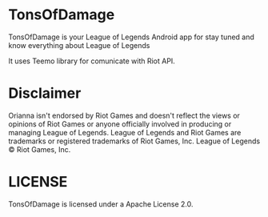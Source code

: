 # TonsOfDamage
TonsOfDamage is your League of Legends Android app for stay tuned and know everything about League of Legends

It uses Teemo library for comunicate with Riot API.
 
# Disclaimer
Orianna isn't endorsed by Riot Games and doesn't reflect the views or opinions of Riot Games or anyone officially involved in producing or managing League of Legends. League of Legends and Riot Games are trademarks or registered trademarks of Riot Games, Inc. League of Legends © Riot Games, Inc.

# LICENSE
TonsOfDamage is licensed under a Apache License 2.0.
